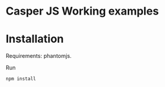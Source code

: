 Casper JS Working examples
==========================

# Installation

Requirements: phantomjs.

Run
```shell
npm install
```
